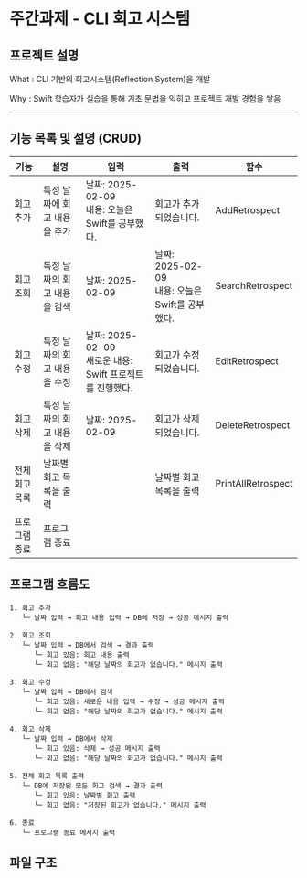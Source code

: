 
# 주간과제 - CLI 회고 시스템
 <!-- --- -->
## 프로젝트 설명
What : CLI 기반의 회고시스템(Reflection System)을 개발

Why : Swift 학습자가 실습을 통해 기초 문법을 익히고 프로젝트 개발 경험을 쌓음

---

## 기능 목록 및 설명 (CRUD)

|기능|설명|입력|출력|함수|
|---|---|---|---|---|
|회고 추가|특정 날짜에 회고 내용을 추가|날짜: 2025-02-09<br>내용: 오늘은 Swift를 공부했다.|회고가 추가되었습니다.|AddRetrospect|
|회고 조회|특정 날짜의 회고 내용을 검색|날짜: 2025-02-09|날짜: 2025-02-09<br>내용: 오늘은 Swift를 공부했다.|SearchRetrospect|
|회고 수정|특정 날짜의 회고 내용을 수정|날짜: 2025-02-09<br>새로운 내용: Swift 프로젝트를 진행했다.|회고가 수정되었습니다.|EditRetrospect|
|회고 삭제|특정 날짜의 회고 내용을 삭제|날짜: 2025-02-09|회고가 삭제되었습니다.|DeleteRetrospect|
|전체 회고 목록|날짜별 회고 목록을 출력||날짜별 회고 목록을 출력|PrintAllRetrospect|
|프로그램 종료|프로그램 종료||||

## 프로그램 흐름도
```
1. 회고 추가
   └─ 날짜 입력 → 회고 내용 입력 → DB에 저장 → 성공 메시지 출력

2. 회고 조회
   └─ 날짜 입력 → DB에서 검색 → 결과 출력
      └─ 회고 있음: 회고 내용 출력
      └─ 회고 없음: "해당 날짜의 회고가 없습니다." 메시지 출력

3. 회고 수정
   └─ 날짜 입력 → DB에서 검색
      └─ 회고 있음: 새로운 내용 입력 → 수정 → 성공 메시지 출력
      └─ 회고 없음: "해당 날짜의 회고가 없습니다." 메시지 출력

4. 회고 삭제
   └─ 날짜 입력 → DB에서 삭제
      └─ 회고 있음: 삭제 → 성공 메시지 출력
      └─ 회고 없음: "해당 날짜의 회고가 없습니다." 메시지 출력

5. 전체 회고 목록 출력
   └─ DB에 저장된 모든 회고 검색 → 결과 출력
      └─ 회고 있음: 날짜별 회고 출력
      └─ 회고 없음: "저장된 회고가 없습니다." 메시지 출력

6. 종료
   └─ 프로그램 종료 메시지 출력
```




## 파일 구조

